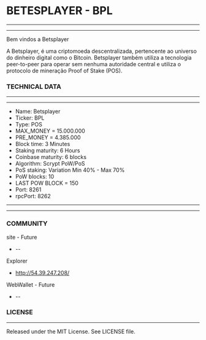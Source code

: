 # BETESPLAYER - BPL

-------
-------

Bem vindos a Betsplayer

A Betsplayer, é uma criptomoeda descentralizada, pertencente ao universo do dinheiro digital como o Bitcoin. Betsplayer também utiliza a tecnologia peer-to-peer para operar sem nenhuma autoridade central e utiliza o protocolo de mineração Proof of Stake (POS).
  
### TECHNICAL DATA

-------
-------
  *  Name: Betsplayer
  *  Ticker: BPL
  *  Type: POS
  *  MAX_MONEY = 15.000.000
  *  PRE_MONEY = 4.385.000
  *  Block time: 3 Minutes
  *  Staking maturity: 6 Hours
  *  Coinbase maturity: 6 blocks
  *  Algorithm: Scrypt PoW/PoS
  *  PoS staking: Variation Min 40% - Max 70% 
  *  PoW blocks: 10
  *  LAST POW BLOCK = 150
  *  Port: 8261
  *  rpcPort: 8262
-------
-------

### COMMUNITY

site - Future
*  --

Explorer
* http://54.39.247.208/

WebWallet - Future
* -- 


### LICENSE
-------

Released under the MIT License. See LICENSE file.
